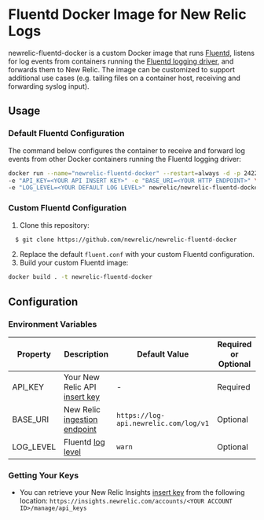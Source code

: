 # Fluentd Docker Image for New Relic Logs

newrelic-fluentd-docker is a custom Docker image that runs [Fluentd](https://www.fluentd.org/), listens for log events from containers running the [Fluentd logging driver](https://docs.docker.com/config/containers/logging/fluentd/), and forwards them to New Relic. The image can be customized to support additional use cases (e.g. tailing files on a container host, receiving and forwarding syslog input).


## Usage

### Default Fluentd Configuration

The command below configures the container to receive and forward log events from other Docker containers running the Fluentd logging driver:

```bash 
docker run --name="newrelic-fluentd-docker" --restart=always -d -p 24224:24224 \
-e "API_KEY=<YOUR API INSERT KEY>" -e "BASE_URI=<YOUR HTTP ENDPOINT>" \ 
-e "LOG_LEVEL=<YOUR DEFAULT LOG LEVEL>" newrelic/newrelic-fluentd-docker:latest
```
### Custom Fluentd Configuration
1. Clone this repository:
```bash
  $ git clone https://github.com/newrelic/newrelic-fluentd-docker
```
2. Replace the default `fluent.conf` with your custom Fluentd configuration.
3. Build your custom Fluentd image:
```bash
docker build . -t newrelic-fluentd-docker
```
## Configuration

###  Environment Variables


| Property | Description | Default Value | Required or Optional
|---|---|---|---|
| API_KEY | Your New Relic API [insert key](https://docs.newrelic.com/docs/insights/insights-api/get-data/query-insights-event-data-api#register)|-|Required 
| BASE_URI | New Relic [ingestion endpoint](https://docs.newrelic.com/docs/logs/new-relic-logs/log-api/introduction-log-api#endpoint)|`https://log-api.newrelic.com/log/v1`|Optional
| LOG_LEVEL | Fluentd [log level](https://docs.fluentd.org/deployment/logging#log-level)|`warn`|Optional

### Getting Your Keys

* You can retrieve your New Relic Insights [insert key](https://docs.newrelic.com/docs/insights/insights-api/get-data/query-insights-event-data-api#register) from the following location:
`https://insights.newrelic.com/accounts/<YOUR ACCOUNT ID>/manage/api_keys`

